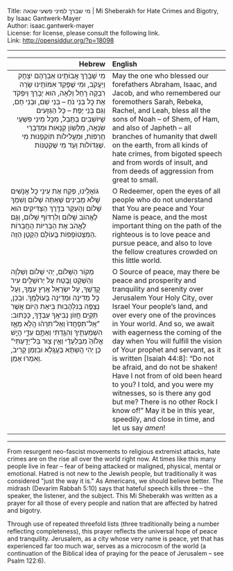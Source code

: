 <html>
<head></head>
<body>
Title: מי שברך למיני פשעי שנאה | Mi Sheberakh for Hate Crimes and Bigotry, by Isaac Gantwerk-Mayer<br />
Author: isaac.gantwerk-mayer<br />
License: for license, please consult the following link.<br />
Link: <a href="http://opensiddur.org/?p=18098">http://opensiddur.org/?p=18098</a>
<p />
<hr />

<table style="margin-left: auto;margin-right: auto;" class="draggable">
<thead><tr><th id="x" style="text-align: right;">Hebrew</th><th style="text-align: left;">English</th></tr></thead>
<tbody>
<tr><td style="vertical-align:top;" width="46%">
<div class="liturgy" style="text-align: right;"><span lang="he">
מִי שֶׁבֵּֽרַךְ אֲבוֹתֵֽינוּ אַבְרָהָם יִצְחָק וְיַעֲקֹב, 
וּמִי שֶׁפָּקַד אִמּוֹתֵֽינוּ שָׂרָה רִבְקָה רָחֵל וְלֵאָה, 
הוּא יְבָרֵךְ וְיִפְקֹד אֶת כׇּל בְּנֵי נֹחַ – בְּנֵי שֵׁם, וּבְנֵי חָם, וְגַּם בְּנֵי יֶפֶת – 
כׇּל הַגְּזָעִים שָׁיּוֹשְׁבִים בַּתֵּֽבֵל, 
מִכׇּל מִינֵי פִּשְׁעֵי שִׂנְאָה, 
מִלְּשׁוֹן קַנָּאוּת וּמִדִּבְרֵי חֶרְפּוֹת, 
וּמִעֲלִילוֹת תּוֹקְפָנוּת מִי שֶׁגְּדוֹלוֹת וְעַד מִי שֶׁקְּטַנּוֹת. 
</span></div></td>
 
<td width="53%"><div class="english">
May the one who blessed our forefathers Abraham, Isaac, and Jacob, 
and who remembered our foremothers Sarah, Rebeka, Rachel, and Leah, 
bless all the sons of Noah – of Shem, of Ham, and also of Japheth – 
all branches of humanity that dwell on the earth, 
from all kinds of hate crimes, 
from bigoted speech and from words of insult, 
and from deeds of aggression from great to small. 
</div></td></tr>


<tr><td style="vertical-align:top;" width="46%">
<div class="liturgy"><span lang="he">
גּוֹאֲלֵֽינוּ, 
פְּקַח אֶת עֵינֵי כׇל אֲנָשִׁים 
שֶׁלֹּא מְבִינִים שֶׁאַתָּה שָׁלוֹם וְשִׁמְךָ שָׁלוֹם 
וְהָעִקָּר בַּדֶּֽרֶךְ הַצַּדִּיקִים הוּא לֶאֱהוֹב שָׁלוֹם וְלִרְדּוֹף שָׁלוֹם, 
וְגָּם לֶאֱהֹב אֶת הַבְּרִיּוֹת הָחֲבֵרוֹת הַמִּצְטוֹפְפוֹת בָּעוֹלָם הַקָּטָן הַזֶּה. 
</span></div></td>
 
<td width="53%"><div class="english">
O Redeemer, 
open the eyes of all people 
who do not understand that You are peace and Your Name is peace, 
and the most important thing on the path of the righteous is to love peace and pursue peace, 
and also to love the fellow creatures crowded on this little world. 
</div></td></tr>


<tr><td style="vertical-align:top;" width="46%">
<div class="liturgy"><span lang="he">
מְקוֹר הַשָּׁלוֹם, 
יְהִי שָׁלוֹם וְשַׁלְוָה וְהַשְׁקֵט וָבֶֽטַח 
עָל יְרוּשָׁלַֽיִם עִיר קׇדְשֶֽׁךָ, 
עָל יִשְׂרָאֵל אֶֽרֶץ עַמֶּֽךָ, 
וְעָל כׇּל מְדִינָה וּמְדִינָה בָּעוֹלָמֶֽךָ. 
וּבְכֵן, נְצַפֶּה בְּנִלְהָבוּת בִּיאַת הַיּוֹם 
אֲשֶׁר תְּקַיֵּם חֲזוֹן נְבִיאֶֽךָ עַבְדֶּֽךָ, 
כָּכָּתוּב: ”אַֽל־תִּפְחֲדוּ֙ וְאַל־תִּרְה֔וּ 
הֲלֹ֥א מֵאָ֛ז הִשְׁמַעְתִּ֥יךָ 
וְהִגַּ֖דְתִּי וְאַתֶּ֣ם עֵדָ֑י הֲיֵ֤שׁ אֱל֙וֹהַּ֙ מִבַּלְעָדַ֔י 
וְאֵ֥ין צ֖וּר בַּל־יָדָֽעְתִּי“ 
כֶּן יְהִי הָֽשְתָּא בַּעֲגָֽלָא וּבִזְמַן קָרִיב, 
וְאִמְרוּ אָמֵן.
</span></div></td>
 
<td width="53%"><div class="english">
O Source of peace, 
may there be peace and prosperity and tranquility and serenity 
over Jerusalem Your Holy City, 
over Israel Your people’s land, 
and over every one of the provinces in Your world. 
And so, we await with eagerness the coming of the day 
when You will fulfill the vision of Your prophet and servant, 
as it is written [Isaiah 44:8]: “Do not be afraid, and do not be shaken! 
Have I not from of old been heard to you? 
I told, and you were my witnesses, so is there any god but me? 
There is no other Rock I know of!” 
May it be in this year, speedily, and close in time, 
and let us say <em>amen</em>!
</div></td>
</tr>
</tbody></table>

<hr />

From resurgent neo-fascist movements to religious extremist attacks, hate crimes are on the rise all over the world right now. At times like this many people live in fear – fear of being attacked or maligned, physical, mental or emotional. Hatred is not new to the Jewish people, but traditionally it was considered "just the way it is." As Americans, we should believe better. The midrash (Devarim Rabbah 5:10) says that hateful speech kills three – the speaker, the listener, and the subject. This Mi Sheberakh was written as a prayer for all those of every people and nation that are affected by hatred and bigotry.

Through use of repeated threefold lists (three traditionally being a number reflecting completeness), this prayer reflects the universal hope of peace and tranquility. Jerusalem, as a city whose very name is peace, yet that has experienced far too much war, serves as a microcosm of the world (a continuation of the Biblical idea of praying for the peace of Jerusalem – see Psalm 122:6).
</body>
</html>